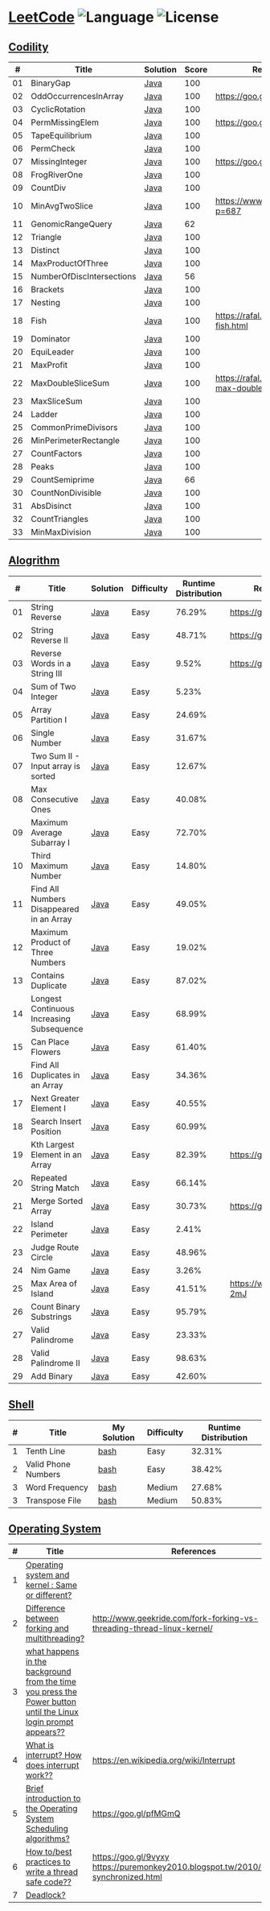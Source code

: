 # [LeetCode](https://leetcode.com/problemset/algorithms/) ![Language](https://img.shields.io/badge/language-Java%20%2F%20bash-brightgreen.svg) ![License](https://img.shields.io/github/license/mashape/apistatus.svg)

## [Codility](https://codility.com/programmers/lessons/1-iterations/)
| # | Title | Solution |Score |References |
|---| ----- | ----------| -------| --------------- |
|01|BinaryGap| [Java](https://codility.com/demo/results/trainingKSSKYW-C8V/)|100||
|02| OddOccurrencesInArray| [Java](https://codility.com/demo/results/trainingD5X8BD-WSP/)|100|https://goo.gl/e58xUo|
|03| CyclicRotation | [Java](https://codility.com/demo/results/trainingBFZ8X5-TYE/)|100||
|04| PermMissingElem | [Java](https://codility.com/demo/results/trainingZSBN4M-EP6/)|100|https://goo.gl/BYSUJB|
|05| TapeEquilibrium | [Java](https://codility.com/demo/results/trainingTUN8MM-SCE/)|100||
|06| PermCheck | [Java](https://codility.com/demo/results/trainingW5JYFJ-TBX/)|100||
|07|MissingInteger| [Java](https://codility.com/demo/results/demoG4275K-ZKB)|100|https://goo.gl/Q41MvL|
|08|FrogRiverOne| [Java](https://codility.com/demo/results/trainingJS6QGS-QW9/)|100||
|09| CountDiv| [Java](https://codility.com/demo/results/trainingSBCEC6-XFG/)|100||
|10| MinAvgTwoSlice| [Java](https://codility.com/demo/results/training3SGAWP-DTT/)|100|https://www.martinkysel.com/?p=687|
|11| GenomicRangeQuery | [Java](https://codility.com/demo/results/trainingEYFBJ3-9T2/)|62||
|12| Triangle | [Java](https://codility.com/demo/results/trainingYCWJFN-3GV/)|100||
|13| Distinct| [Java](https://codility.com/demo/results/trainingJ7MUEN-FP6/)|100||
|14| MaxProductOfThree| [Java](https://codility.com/demo/results/trainingXYSMH2-XN7/)|100|| 
|15| NumberOfDiscIntersections| [Java](https://codility.com/demo/results/training8RB9UR-MSX/)|56||
|16| Brackets| [Java](https://codility.com/demo/results/trainingRKCEYF-MUX/)|100||
|17| Nesting| [Java](https://codility.com/demo/results/trainingMGAPUG-CAM/)|100||
|18| Fish | [Java](https://codility.com/demo/results/trainingEKMEAT-APV/)|100|https://rafal.io/posts/codility-fish.html|
|19| Dominator | [Java](https://codility.com/demo/results/trainingPF8325-CNS/)|100||
|20| EquiLeader  | [Java](https://codility.com/demo/results/trainingCXSURQ-ATT/)|100||
|21| MaxProfit  | [Java](https://app.codility.com/demo/results/trainingGT4D3Q-S2Y/)|100||
|22| MaxDoubleSliceSum  | [Java](https://app.codility.com/demo/results/trainingAG2JHK-RG6/)|100|https://rafal.io/posts/codility-max-double-slice-sum.html|
|23| MaxSliceSum  | [Java](https://app.codility.com/demo/results/trainingS78T2U-W4K/)|100||
|24| Ladder | [Java](https://app.codility.com/demo/results/training294TFY-U3X/)|100|| 
|25| CommonPrimeDivisors | [Java](https://app.codility.com/demo/results/training8F8M3Z-2KZ/)|100||  
|26|  MinPerimeterRectangle | [Java](https://app.codility.com/demo/results/trainingDJM83D-CXE/)|100|| 
|27| CountFactors|[Java](https://app.codility.com/demo/results/training5YNM8S-GH7/)|100||
|28| Peaks |[Java](https://app.codility.com/demo/results/trainingP3W563-9TU/)|100||
|29| CountSemiprime |[Java](https://app.codility.com/demo/results/trainingC43R47-HQ5/)|66|| 
|30| CountNonDivisible |[Java](https://app.codility.com/demo/results/trainingG3FBPD-U7T/)|100||
|31| AbsDisinct |[Java](https://app.codility.com/demo/results/trainingV6V6RB-NNW/)|100||
|32| CountTriangles|[Java](https://app.codility.com/demo/results/trainingC72WWH-C69/)|100||
|33| MinMaxDivision|[Java](https://app.codility.com/demo/results/trainingN57CVP-BAP/)|100||

## [Alogrithm](https://leetcode.com/problemset/algorithms/)
| # | Title | Solution | Difficulty | Runtime Distribution | References |
|---| ----- | ------------| ---------- | -------------------- | --------------- |
|01|String Reverse | [Java](https://leetcode.com/submissions/detail/116986186/)|Easy|76.29%|https://goo.gl/JHrRSx|
|02|String Reverse II | [Java](https://leetcode.com/submissions/detail/120994187/)|Easy|48.71%|https://goo.gl/kQedC1|
|03|Reverse Words in a String III | [Java](https://leetcode.com/submissions/detail/121001822/)|Easy|9.52%|https://goo.gl/4ynVNa|
|04|Sum of Two Integer | [Java](https://leetcode.com/submissions/detail/117158962/)|Easy|5.23%||
|05|Array Partition I | [Java](https://leetcode.com/submissions/detail/117166202/)|Easy|24.69%||
|06|Single Number| [Java](https://leetcode.com/submissions/detail/117170172/)|Easy|31.67%||
|07|Two Sum II - Input array is sorted| [Java](https://leetcode.com/submissions/detail/117682773/)|Easy|12.67%||
|08|Max Consecutive Ones| [Java](https://leetcode.com/submissions/detail/117767949/)|Easy|40.08%||
|09|Maximum Average Subarray I| [Java](https://leetcode.com/submissions/detail/117773648/)|Easy|72.70%||
|10|Third Maximum Number| [Java](https://leetcode.com/submissions/detail/117991692/)|Easy|14.80%||
|11|Find All Numbers Disappeared in an Array| [Java](https://leetcode.com/submissions/detail/118670655/)|Easy|49.05%||
|12|Maximum Product of Three Numbers| [Java](https://leetcode.com/submissions/detail/118689647/)|Easy|19.02%||
|13|Contains Duplicate| [Java](https://leetcode.com/submissions/detail/118968645/)|Easy|87.02%||
|14|Longest Continuous Increasing Subsequence| [Java](https://leetcode.com/submissions/detail/119281994/)|Easy|68.99%||
|15|Can Place Flowers| [Java](https://leetcode.com/submissions/detail/119679386/)|Easy|61.40%||
|16|Find All Duplicates in an Array| [Java](https://leetcode.com/submissions/detail/120128320//)|Easy|34.36%||
|17|Next Greater Element I| [Java](https://leetcode.com/submissions/detail/120156084/)|Easy|40.55%||
|18|Search Insert Position| [Java](https://leetcode.com/submissions/detail/120162596/)|Easy|60.99%||
|19|Kth Largest Element in an Array| [Java](https://leetcode.com/submissions/detail/120991489/)|Easy|82.39%|https://goo.gl/tPiLpt|
|20|Repeated String Match| [Java](https://leetcode.com/submissions/detail/122374244/)|Easy|66.14%||
|21|Merge Sorted Array| [Java](https://leetcode.com/submissions/detail/122651785/)|Easy|30.73%|https://goo.gl/mASXEL|
|22|Island Perimeter| [Java](https://leetcode.com/submissions/detail/122723890/)|Easy|2.41%||
|23|Judge Route Circle| [Java](https://leetcode.com/submissions/detail/122845838/)|Easy|48.96%||
|24|Nim Game| [Java](https://leetcode.com/submissions/detail/123781505/)|Easy|3.26%||
|25|Max Area of Island| [Java](https://leetcode.com/submissions/detail/123947138//)|Easy|41.51%|https://wp.me/p8Gp04-2mJ|
|26|Count Binary Substrings| [Java](https://leetcode.com/submissions/detail/124015055/)|Easy|95.79%||
|27|Valid Palindrome | [Java](https://leetcode.com/submissions/detail/142145846/)|Easy|23.33%||
|28|Valid Palindrome II | [Java](https://leetcode.com/submissions/detail/142157397/)|Easy|98.63%||
|29|Add Binary | [Java](https://leetcode.com/submissions/detail/142300981/)|Easy|42.60%||

## [Shell](https://leetcode.com/problemset/shell/)
| # | Title | My Solution | Difficulty | Runtime Distribution |
|---| ----- | -------- | ---------- |----------------- |
|1| Tenth Line| [bash](https://leetcode.com/submissions/detail/117170787/)|Easy|32.31%|
|2| Valid Phone Numbers | [bash](https://leetcode.com/submissions/detail/117174270/)|Easy|38.42%|
|3| Word Frequency | [bash](https://leetcode.com/submissions/detail/117502389/)|Medium|27.68%|
|3| Transpose File | [bash](https://leetcode.com/submissions/detail/117507969/)|Medium|50.83%|

## [Operating System](https://leetcode.com/problemset/operating-system/)
| # | Title | References |
|---| ----- | ---------- |
|1| [Operating system and kernel : Same or different?](https://discuss.leetcode.com/topic/91379/operating-system-and-kernel-same-or-different)| |
|2| [Difference between forking and multithreading?](https://discuss.leetcode.com/topic/90888/difference-between-forking-and-multithreading)| http://www.geekride.com/fork-forking-vs-threading-thread-linux-kernel/ |
|3| [what happens in the background from the time you press the Power button until the Linux login prompt appears??](https://discuss.leetcode.com/topic/92910/what-happens-in-the-background-from-the-time-you-press-the-power-button-until-the-linux-login-prompt-appears)|  |
|4| [What is interrupt? How does interrupt work??](https://discuss.leetcode.com/topic/91895/what-is-interrupt-how-does-interrupt-work)|  https://en.wikipedia.org/wiki/Interrupt|
|5| [Brief introduction to the Operating System Scheduling algorithms?](https://discuss.leetcode.com/topic/90876/brief-introduction-to-the-operating-system-scheduling-algorithms/)|https://goo.gl/pfMGmQ |
|6| [How to/best practices to write a thread safe code??](https://discuss.leetcode.com/topic/95726/how-to-best-practices-to-write-a-thread-safe-code)|https://goo.gl/9vyxy <br/>https://puremonkey2010.blogspot.tw/2010/08/java-synchronized.html |
|7| [Deadlock?](https://discuss.leetcode.com/topic/91074/deadlock)||


